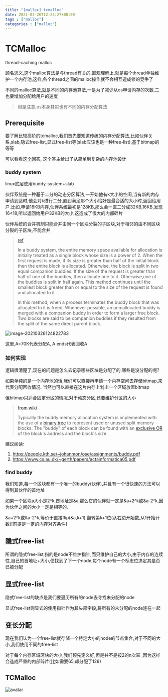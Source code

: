 ```yaml
---
title: "[malloc] tcmalloc"
date: 2021-03-26T12:23:27+08:00
tags : ["malloc"]
categories : ["malloc"]
---
```


# TCMalloc

thread-caching malloc

顾名思义,这个malloc算法是与thread有关的,直观理解上,就是每个thread单独维护一个内存池,这样,各个thread之间的malloc操作就不会相互造成锁的竞争了

不同的malloc算法,就是不同的内存池算法,一是为了减少从os申请内存的次数,二也要增加分配给用户的速度

> 但是注意,os本身其实也有不同的内存分配算法

## Prerequisite

要了解比较高阶的tcmalloc,我们首先要知道传统的内存分配算法,比如伙伴关系,slab,隐式free-list,显式free-list等(slab应该也是一种free-list),基于bitmap的等等

可以看看[这个回答](https://www.zhihu.com/question/25527491/answer/56571062), 这个答主给出了从简单到复杂的内存池设计

### buddy system

linux底层使用buddy-system+slab

伙伴系统是一种基于二分的动态分区算法,一开始他有k大小的空间,当有新的内存申请到达时,他会对k进行二分,直到满足那个大小恰好是最合适的大小时,返回给用户.比如,申请18KB内存,伙伴系统最初是128KB,那么会一直二分成32KB,16KB,发现16<18,所以返回给用户32KB的大小,这造成了很大的内部碎片

伙伴系统的合并机制只能合并由同一个区块分裂的子区块,对于相邻的由不同区块分裂的子区块,不能合并

> [ref](https://www.cs.fsu.edu/~engelen/courses/COP402003/p827.pdf)
>
> In a buddy system, the entire memory space available for allocation is initially treated as a single block whose size is a power of 2. When the first request is made, if its size is greater than half of the initial block then the entire block is allocated. Otherwise, the block is split in two equal companion buddies. If the size of the request is greater than half of one of the buddies, then allocate one to it. Otherwise,one of the buddies is split in half again. This method continues until the smallest block greater than or equal to the size of the request is found and allocated to it
>
> In this method, when a process terminates the buddy block that was allocated to it is freed. Whenever possible, an unmallocated buddy is merged with a companion buddy in order to form a larger free block. Two blocks are said to be companion buddies if they resulted from the split of the same direct parent block.

![image-20210326124822783](/posts/static/image-20210326124822783.png)

这里,A=70K代表分配A, A ends代表回收A

### 如何实现

逻辑很清楚了,现在的问题是怎么去记录哪些区块是分配了的,哪些是没分配的呢?

如果单纯的是一个内存池的话,我们可以直接再申请一个内存空间去存储bitmap,来代表分配回收情况. 当然也可以直接在这片内存上划出一个区域放置bitmap

但bitmap只适合固定分区的情况,对于动态分区,还要维护分区的大小

>  [from wiki](https://en.wikipedia.org/wiki/Buddy_memory_allocation)
>
> Typically the buddy memory allocation system is implemented with the use of a [binary tree](https://en.wikipedia.org/wiki/Binary_tree) to represent used or unused split memory blocks. The "buddy" of each block can be found with an [exclusive OR](https://en.wikipedia.org/wiki/Exclusive_OR) of the block's address and the block's size.

 建议阅读:

1. https://people.kth.se/~johanmon/ose/assignments/buddy.pdf
2. https://www.cs.au.dk/~gerth/papers/actainformatica05.pdf

### find buddy

我们知道,每一个区块都有一个唯一的buddy(伙伴),并且有一个很快速的方法可以得到其伙伴的首地址

如果一个区块a大小是2^k,首地址是&a,那么它的伙伴就一定是&a+2^k或&a-2^k,因为伙伴之间的大小一定是相等的.

&a+2^k或&a-2^k,等价于直接flip(&a,k+1),翻转第k+1位(从右边开始数,从1开始计数)[前提是一定的内存对齐条件]

## 隐式free-list

所谓的隐式free-list,指的是node不维护指针,而只维护自己的大小,由于内存的连续性,自己的首地址+大小,便找到了下一个node,每个node有一个标志位决定其是否已被分配

## 显式free-list

隐式free-list的缺点是我们要遍历所有的node去寻找未分配的node

显式free-list则显式的使用指针作为其头部字段,将所有的未分配的node连在一起

## 变长分配

现在我们认为一个free-list就存储一个特定大小的node的节点集合,对于不同的大小,我们使用不同的free-list

对于每个内存区域区块的大小,我们预先定义好,但是并不是按2的n次幂 ,因为这样会造成严重的内部碎片(比如需要65,却分配了128)

## TCMalloc

![avatar](https://google.github.io/tcmalloc/images/tcmalloc_internals.png)





